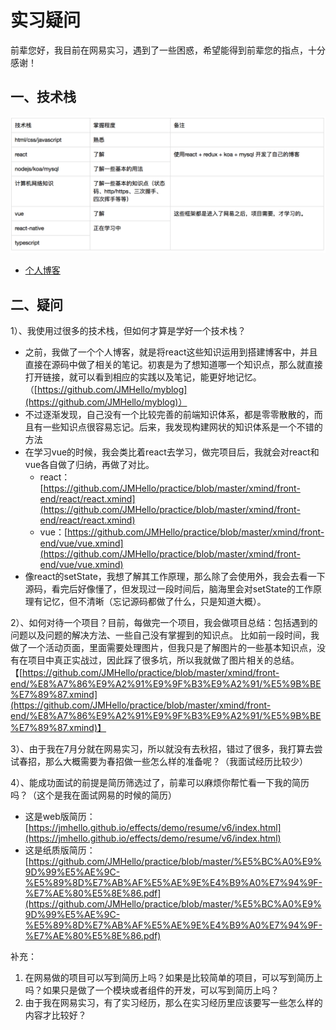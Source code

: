 # 实习疑问

前辈您好，我目前在网易实习，遇到了一些困惑，希望能得到前辈您的指点，十分感谢！

## 一、技术栈

![技术栈](https://github.com/JMHello/practice/blob/master/techStack.png)

* [个人博客](https://blog.jmazm.com)


## 二、疑问
    
1）、我使用过很多的技术栈，但如何才算是学好一个技术栈？

* 之前，我做了一个个人博客，就是将react这些知识运用到搭建博客中，并且直接在源码中做了相关的笔记。初衷是为了想知道哪一个知识点，那么就直接打开链接，就可以看到相应的实践以及笔记，能更好地记忆。
            （[https://github.com/JMHello/myblog](https://github.com/JMHello/myblog)）
* 不过逐渐发现，自己没有一个比较完善的前端知识体系，都是零零散散的，而且有一些知识点很容易忘记。后来，我发现构建网状的知识体系是一个不错的方法
* 在学习vue的时候，我会类比着react去学习，做完项目后，我就会对react和vue各自做了归纳，再做了对比。
  * react：[https://github.com/JMHello/practice/blob/master/xmind/front-end/react/react.xmind](https://github.com/JMHello/practice/blob/master/xmind/front-end/react/react.xmind)                  
  * vue：[https://github.com/JMHello/practice/blob/master/xmind/front-end/vue/vue.xmind](https://github.com/JMHello/practice/blob/master/xmind/front-end/vue/vue.xmind)
* 像react的setState，我想了解其工作原理，那么除了会使用外，我会去看一下源码，看完后好像懂了，但发现过一段时间后，脑海里会对setState的工作原理有记忆，但不清晰（忘记源码都做了什么，只是知道大概）。

2）、如何对待一个项目？目前，每做完一个项目，我会做项目总结：包括遇到的问题以及问题的解决方法、一些自己没有掌握到的知识点。
    比如前一段时间，我做了一个活动页面，里面需要处理图片，但我只是了解图片的一些基本知识点，没有在项目中真正实战过，因此踩了很多坑，所以我就做了图片相关的总结。【[https://github.com/JMHello/practice/blob/master/xmind/front-end/%E8%A7%86%E9%A2%91%E9%9F%B3%E9%A2%91/%E5%9B%BE%E7%89%87.xmind](https://github.com/JMHello/practice/blob/master/xmind/front-end/%E8%A7%86%E9%A2%91%E9%9F%B3%E9%A2%91/%E5%9B%BE%E7%89%87.xmind)】

3）、由于我在7月分就在网易实习，所以就没有去秋招，错过了很多，我打算去尝试春招，那么大概需要为春招做一些怎么样的准备呢？（我面试经历比较少）

4）、能成功面试的前提是简历筛选过了，前辈可以麻烦你帮忙看一下我的简历吗？（这个是我在面试网易的时候的简历）
* 这是web版简历：[https://jmhello.github.io/effects/demo/resume/v6/index.html](https://jmhello.github.io/effects/demo/resume/v6/index.html)
* 这是纸质版简历：[https://github.com/JMHello/practice/blob/master/%E5%BC%A0%E9%9D%99%E5%AE%9C-%E5%89%8D%E7%AB%AF%E5%AE%9E%E4%B9%A0%E7%94%9F-%E7%AE%80%E5%8E%86.pdf](https://github.com/JMHello/practice/blob/master/%E5%BC%A0%E9%9D%99%E5%AE%9C-%E5%89%8D%E7%AB%AF%E5%AE%9E%E4%B9%A0%E7%94%9F-%E7%AE%80%E5%8E%86.pdf)

补充：
1. 在网易做的项目可以写到简历上吗？如果是比较简单的项目，可以写到简历上吗？如果只是做了一个模块或者组件的开发，可以写到简历上吗？
2. 由于我在网易实习，有了实习经历，那么在实习经历里应该要写一些怎么样的内容才比较好？
